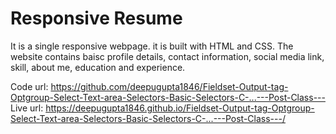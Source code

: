 # Responsive Resume
It is a single responsive webpage. it is built with HTML and CSS. 
The website contains baisc profile details, contact information, social media link, skill, about me, education and experience.

Code url: https://github.com/deepugupta1846/Fieldset-Output-tag-Optgroup-Select-Text-area-Selectors-Basic-Selectors-C-...---Post-Class---
Live url: https://deepugupta1846.github.io/Fieldset-Output-tag-Optgroup-Select-Text-area-Selectors-Basic-Selectors-C-...---Post-Class---/
